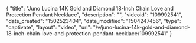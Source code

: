 {
    "title": "Juno Lucina 14K Gold and Diamond 18-Inch Chain Love and Protection Pendant Necklace",
    "description": "",
    "videoid": "109992541",
    "date_created": "1502523404",
    "date_modified": "1504247456",
    "type": "captivate",
    "layout": "video",
    "url": "\/v\/juno-lucina-14k-gold-and-diamond-18-inch-chain-love-and-protection-pendant-necklace\/109992541"
}
